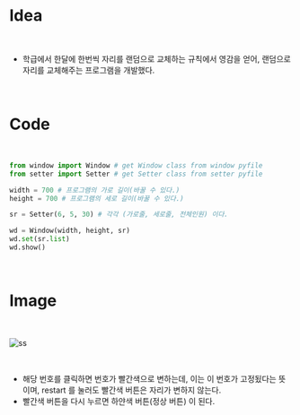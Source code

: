 
# Idea

<br/>

- 학급에서 한달에 한번씩 자리를 랜덤으로 교체하는 규칙에서 영감을 얻어, 랜덤으로 자리를 교체해주는 프로그램을 개발했다.

<br/>

# Code

<br/>

```python
from window import Window # get Window class from window pyfile
from setter import Setter # get Setter class from setter pyfile

width = 700 # 프로그램의 가로 길이(바꿀 수 있다.)
height = 700 # 프로그램의 세로 길이(바꿀 수 있다.)

sr = Setter(6, 5, 30) # 각각 (가로줄, 세로줄, 전체인원) 이다.

wd = Window(width, height, sr)
wd.set(sr.list)
wd.show()
```

<br/>

# Image

<br/>

![ss](https://user-images.githubusercontent.com/71556009/168117047-9287eb71-7661-4f64-b846-c7b767098e47.PNG)

<br/>

- 해당 번호를 클릭하면 번호가 빨간색으로 변하는데, 이는 이 번호가 고정됬다는 뜻이며, restart 를 눌러도 빨간색 버튼은 자리가 변하지 않는다.
- 빨간색 버튼을 다시 누르면 하얀색 버튼(정상 버튼) 이 된다.

<br/>